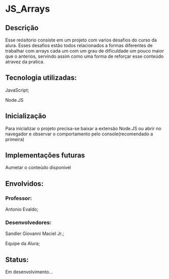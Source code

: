 # JS_Arrays

<H2>Descrição</H2>
<p>Esse reósitorio consiste em um projeto com varios desafios do curso da alura. Esses desafios estão todos relacionados a formas diferentes de trabalhar com arrays cada um com um grau de dificuldade um pouco maior que o anterios, servindo assim como uma forma de reforçar esse conteúdo atravez da pratica. </p>

<H2>Tecnologia utilizadas:</H2>
<p>JavaScript;</p>
<p>Node.JS</p>

<H2>Inicialização</H2>
<p>Para inicializar o projeto precisa-se baixar a extensão Node.JS ou abrir no navegador e observar o comportamento pelo console(recomendado a primeira)</p>

<H2>Implementações futuras</H2>
<p>Aumetar o conteúdo disponivel</p>

<H2>Envolvidos:</H2>
<H3>Professor:</H3>
<p>Antonio Evaldo;</p>

<H3>Desenvolvedores:</H3>
<p>Sandler Giovanni Maciel Jr.;</p>
<p>Equipe da Alura;</p>

<H2>Status:</H2>
<p>Em desenvolvimento...</p>
